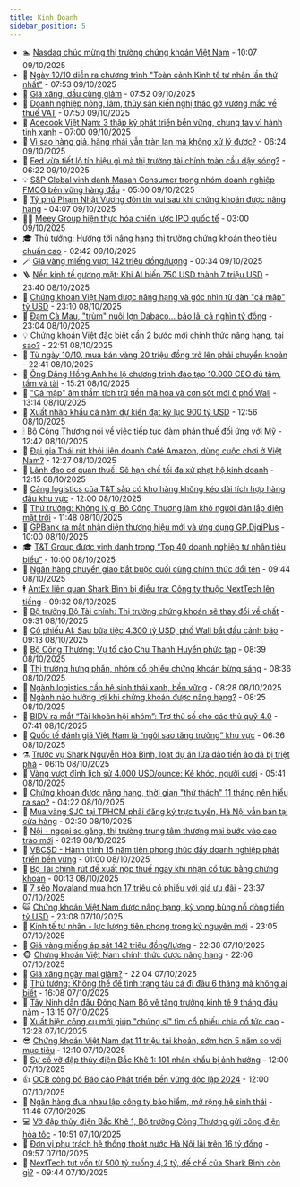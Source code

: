 ```yaml
---
title: Kinh Doanh
sidebar_position: 5
---
```


<!-- dantri-kinh-doanh:START -->
- 🏊 [Nasdaq chúc mừng thị trường chứng khoán Việt Nam](https://dantri.com.vn/kinh-doanh/nasdaq-chuc-mung-thi-truong-chung-khoan-viet-nam-20251009160514865.htm) - 10:07 09/10/2025
- 🦆 [Ngày 10/10 diễn ra chương trình &quot;Toàn cảnh Kinh tế tư nhân lần thứ nhất&quot;](https://dantri.com.vn/kinh-doanh/ngay-1010-dien-ra-chuong-trinh-toan-canh-kinh-te-tu-nhan-lan-thu-nhat-20251009113342284.htm) - 07:53 09/10/2025
- 🦄 [Giá xăng, dầu cùng giảm](https://dantri.com.vn/kinh-doanh/gia-xang-dau-cung-giam-20251009143254918.htm) - 07:52 09/10/2025
- 🌝 [Doanh nghiệp nông, lâm, thủy sản kiến nghị tháo gỡ vướng mắc về thuế VAT](https://dantri.com.vn/kinh-doanh/doanh-nghiep-nong-lam-thuy-san-kien-nghi-thao-go-vuong-mac-ve-thue-vat-20251009141833120.htm) - 07:50 09/10/2025
- 💃 [Acecook Việt Nam: 3 thập kỷ phát triển bền vững, chung tay vì hành tinh xanh](https://dantri.com.vn/kinh-doanh/acecook-viet-nam-3-thap-ky-phat-trien-ben-vung-chung-tay-vi-hanh-tinh-xanh-20251009115054258.htm) - 07:00 09/10/2025
- 🦏 [Vì sao hàng giả, hàng nhái vẫn tràn lan mà không xử lý được?](https://dantri.com.vn/kinh-doanh/vi-sao-hang-gia-hang-nhai-van-tran-lan-ma-khong-xu-ly-duoc-20251009131029386.htm) - 06:24 09/10/2025
- 🦩 [Fed vừa tiết lộ tín hiệu gì mà thị trường tài chính toàn cầu dậy sóng?](https://dantri.com.vn/kinh-doanh/fed-vua-tiet-lo-tin-hieu-gi-ma-thi-truong-tai-chinh-toan-cau-day-song-20251009131353797.htm) - 06:22 09/10/2025
- 💡 [S&amp;P Global vinh danh Masan Consumer trong nhóm doanh nghiệp FMCG bền vững hàng đầu](https://dantri.com.vn/kinh-doanh/sp-global-vinh-danh-masan-consumer-trong-nhom-doanh-nghiep-fmcg-ben-vung-hang-dau-20251009110228022.htm) - 05:00 09/10/2025
- 🌊 [Tỷ phú Phạm Nhật Vượng đón tin vui sau khi chứng khoán được nâng hạng](https://dantri.com.vn/kinh-doanh/ty-phu-pham-nhat-vuong-don-tin-vui-sau-khi-chung-khoan-duoc-nang-hang-20251009104835253.htm) - 04:07 09/10/2025
- 🧑‍💻 [Meey Group hiện thực hóa chiến lược IPO quốc tế](https://dantri.com.vn/kinh-doanh/meey-group-hien-thuc-hoa-chien-luoc-ipo-quoc-te-20251009093410180.htm) - 03:00 09/10/2025
- 🎓 [Thủ tướng: Hướng tới nâng hạng thị trường chứng khoán theo tiêu chuẩn cao](https://dantri.com.vn/kinh-doanh/thu-tuong-huong-toi-nang-hang-thi-truong-chung-khoan-theo-tieu-chuan-cao-20251009084639900.htm) - 02:42 09/10/2025
- 🪄 [Giá vàng miếng vượt 142 triệu đồng/lượng](https://dantri.com.vn/kinh-doanh/gia-vang-mieng-vuot-142-trieu-dongluong-20251009064854488.htm) - 00:34 09/10/2025
- 🪜 [Nền kinh tế gương mặt: Khi AI biến 750 USD thành 7 triệu USD](https://dantri.com.vn/kinh-doanh/nen-kinh-te-guong-mat-khi-ai-bien-750-usd-thanh-7-trieu-usd-20250819135332421.htm) - 23:40 08/10/2025
- 🦄 [Chứng khoán Việt Nam được nâng hạng và góc nhìn từ dàn &quot;cá mập&quot; tỷ USD](https://dantri.com.vn/kinh-doanh/chung-khoan-viet-nam-duoc-nang-hang-va-goc-nhin-tu-dan-ca-map-ty-usd-20251008144547518.htm) - 23:10 08/10/2025
- 💯 [Đạm Cà Mau, &quot;trùm&quot; nuôi lợn Dabaco... báo lãi cả nghìn tỷ đồng](https://dantri.com.vn/kinh-doanh/dam-ca-mau-trum-nuoi-lon-dabaco-bao-lai-ca-nghin-ty-dong-20251001133257390.htm) - 23:04 08/10/2025
- 💡 [Chứng khoán Việt đặc biệt cần 2 bước mới chính thức nâng hạng, tại sao?](https://dantri.com.vn/kinh-doanh/chung-khoan-viet-dac-biet-can-2-buoc-moi-chinh-thuc-nang-hang-tai-sao-20251008095827788.htm) - 22:51 08/10/2025
- 🧰 [Từ ngày 10/10, mua bán vàng 20 triệu đồng trở lên phải chuyển khoản](https://dantri.com.vn/kinh-doanh/tu-ngay-1010-mua-ban-vang-20-trieu-dong-tro-len-phai-chuyen-khoan-20251008141036261.htm) - 22:41 08/10/2025
- 🎊 [Ông Đặng Hồng Anh hé lộ chương trình đào tạo 10.000 CEO đủ tâm, tầm và tài](https://dantri.com.vn/kinh-doanh/ong-dang-hong-anh-he-lo-chuong-trinh-dao-tao-10000-ceo-du-tam-tam-va-tai-20251008200157907.htm) - 15:21 08/10/2025
- 🔭 [&quot;Cá mập&quot; âm thầm tích trữ tiền mã hóa và cơn sốt mới ở phố Wall](https://dantri.com.vn/kinh-doanh/ca-map-am-tham-tich-tru-tien-ma-hoa-va-con-sot-moi-o-pho-wall-20251008161536385.htm) - 13:14 08/10/2025
- 💼 [Xuất nhập khẩu cả năm dự kiến đạt kỷ lục 900 tỷ USD](https://dantri.com.vn/kinh-doanh/xuat-nhap-khau-ca-nam-du-kien-dat-ky-luc-900-ty-usd-20251008194157129.htm) - 12:56 08/10/2025
- 🕯 [Bộ Công Thương nói về việc tiếp tục đàm phán thuế đối ứng với Mỹ](https://dantri.com.vn/kinh-doanh/bo-cong-thuong-noi-ve-viec-tiep-tuc-dam-phan-thue-doi-ung-voi-my-20251008192631678.htm) - 12:42 08/10/2025
- 🫣 [Đại gia Thái rút khỏi liên doanh Café Amazon, dừng cuộc chơi ở Việt Nam?](https://dantri.com.vn/kinh-doanh/dai-gia-thai-rut-khoi-lien-doanh-cafe-amazon-dung-cuoc-choi-o-viet-nam-20251008190044706.htm) - 12:27 08/10/2025
- 🤠 [Lãnh đạo cơ quan thuế: Sẽ hạn chế tối đa xử phạt hộ kinh doanh](https://dantri.com.vn/kinh-doanh/lanh-dao-co-quan-thue-se-han-che-toi-da-xu-phat-ho-kinh-doanh-20251008185005192.htm) - 12:15 08/10/2025
- 🌈 [Cảng logistics của T&amp;T sắp có kho hàng không kéo dài tích hợp hàng đầu khu vực](https://dantri.com.vn/kinh-doanh/cang-logistics-cua-tt-sap-co-kho-hang-khong-keo-dai-tich-hop-hang-dau-khu-vuc-20251008165128986.htm) - 12:00 08/10/2025
- 🦅 [Thứ trưởng: Không lý gì Bộ Công Thương làm khó người dân lắp điện mặt trời](https://dantri.com.vn/kinh-doanh/thu-truong-khong-ly-gi-bo-cong-thuong-lam-kho-nguoi-dan-lap-dien-mat-troi-20251008171458761.htm) - 11:48 08/10/2025
- 🌁 [GPBank ra mắt nhận diện thương hiệu mới và ứng dụng GP.DigiPlus](https://dantri.com.vn/kinh-doanh/gpbank-ra-mat-nhan-dien-thuong-hieu-moi-va-ung-dung-gpdigiplus-20251008160407201.htm) - 10:00 08/10/2025
- 🎓 [T&amp;T Group được vinh danh trong “Top 40 doanh nghiệp tư nhân tiêu biểu”](https://dantri.com.vn/kinh-doanh/tt-group-duoc-vinh-danh-trong-top-40-doanh-nghiep-tu-nhan-tieu-bieu-20251008160021576.htm) - 10:00 08/10/2025
- 📝 [Ngân hàng chuyển giao bắt buộc cuối cùng chính thức đổi tên](https://dantri.com.vn/kinh-doanh/ngan-hang-chuyen-giao-bat-buoc-cuoi-cung-chinh-thuc-doi-ten-20251008154851127.htm) - 09:44 08/10/2025
- 🕴 [AntEx liên quan Shark Bình bị điều tra: Công ty thuộc NextTech lên tiếng](https://dantri.com.vn/kinh-doanh/antex-lien-quan-shark-binh-bi-dieu-tra-cong-ty-thuoc-nexttech-len-tieng-20251008155553106.htm) - 09:32 08/10/2025
- 🧰 [Bộ trưởng Bộ Tài chính: Thị trường chứng khoán sẽ thay đổi về chất](https://dantri.com.vn/kinh-doanh/bo-truong-bo-tai-chinh-thi-truong-chung-khoan-se-thay-doi-ve-chat-20251008160918215.htm) - 09:31 08/10/2025
- 🤖 [Cổ phiếu AI: Sau bữa tiệc 4.300 tỷ USD, phố Wall bắt đầu cảnh báo](https://dantri.com.vn/kinh-doanh/co-phieu-ai-sau-bua-tiec-4300-ty-usd-pho-wall-bat-dau-canh-bao-20251008145700336.htm) - 09:13 08/10/2025
- 🤠 [Bộ Công Thương: Vụ tố cáo Chu Thanh Huyền phức tạp](https://dantri.com.vn/kinh-doanh/bo-cong-thuong-vu-to-cao-chu-thanh-huyen-phuc-tap-20251008153314223.htm) - 08:39 08/10/2025
- 🌮 [Thị trường hưng phấn, nhóm cổ phiếu chứng khoán bừng sáng](https://dantri.com.vn/kinh-doanh/thi-truong-hung-phan-nhom-co-phieu-chung-khoan-bung-sang-20251008102635508.htm) - 08:36 08/10/2025
- 🦄 [Ngành logistics cần hệ sinh thái xanh, bền vững](https://dantri.com.vn/kinh-doanh/nganh-logistics-can-he-sinh-thai-xanh-ben-vung-20251008132354808.htm) - 08:28 08/10/2025
- 👺 [Ngành nào hưởng lợi khi chứng khoán được nâng hạng?](https://dantri.com.vn/kinh-doanh/nganh-nao-huong-loi-khi-chung-khoan-duoc-nang-hang-20251008135750615.htm) - 08:25 08/10/2025
- 🤗 [BIDV ra mắt “Tài khoản hội nhóm”: Trợ thủ số cho các thủ quỹ 4.0](https://dantri.com.vn/kinh-doanh/bidv-ra-mat-tai-khoan-hoi-nhom-tro-thu-so-cho-cac-thu-quy-40-20251008142323978.htm) - 07:41 08/10/2025
- 💪 [Quốc tế đánh giá Việt Nam là “ngôi sao tăng trưởng” khu vực](https://dantri.com.vn/kinh-doanh/quoc-te-danh-gia-viet-nam-la-ngoi-sao-tang-truong-khu-vuc-20251008124607174.htm) - 06:36 08/10/2025
- ⚗️ [Trước vụ Shark Nguyễn Hòa Bình, loạt dự án lừa đảo tiền ảo đã bị triệt phá](https://dantri.com.vn/kinh-doanh/truoc-vu-shark-nguyen-hoa-binh-loat-du-an-lua-dao-tien-ao-da-bi-triet-pha-20251007165505096.htm) - 06:15 08/10/2025
- 🧠 [Vàng vượt đỉnh lịch sử 4.000 USD/ounce: Kẻ khóc, người cười](https://dantri.com.vn/kinh-doanh/vang-vuot-dinh-lich-su-4000-usdounce-ke-khoc-nguoi-cuoi-20251008083649759.htm) - 05:41 08/10/2025
- 🗽 [Chứng khoán được nâng hạng, thời gian &quot;thử thách&quot; 11 tháng nên hiểu ra sao?](https://dantri.com.vn/kinh-doanh/chung-khoan-duoc-nang-hang-thoi-gian-thu-thach-11-thang-nen-hieu-ra-sao-20251008094846615.htm) - 04:22 08/10/2025
- 🫣 [Mua vàng SJC tại TPHCM phải đăng ký trực tuyến, Hà Nội vẫn bán tại cửa hàng](https://dantri.com.vn/kinh-doanh/mua-vang-sjc-tai-tphcm-phai-dang-ky-truc-tuyen-ha-noi-van-ban-tai-cua-hang-20251008011334753.htm) - 02:30 08/10/2025
- 🫣 [Nội - ngoại so găng, thị trường trung tâm thương mại bước vào cao trào mới](https://dantri.com.vn/kinh-doanh/noi-ngoai-so-gang-thi-truong-trung-tam-thuong-mai-buoc-vao-cao-trao-moi-20251007174441031.htm) - 02:19 08/10/2025
- 🫣 [VBCSD - Hành trình 15 năm tiên phong thúc đẩy doanh nghiệp phát triển bền vững](https://dantri.com.vn/kinh-doanh/vbcsd-hanh-trinh-15-nam-tien-phong-thuc-day-doanh-nghiep-phat-trien-ben-vung-20251006135713208.htm) - 01:00 08/10/2025
- 💂 [Bộ Tài chính rút đề xuất nộp thuế ngay khi nhận cổ tức bằng chứng khoán](https://dantri.com.vn/kinh-doanh/bo-tai-chinh-rut-de-xuat-nop-thue-ngay-khi-nhan-co-tuc-bang-chung-khoan-20251008012529639.htm) - 00:13 08/10/2025
- 💫 [7 sếp Novaland mua hơn 17 triệu cổ phiếu với giá ưu đãi](https://dantri.com.vn/kinh-doanh/7-sep-novaland-mua-hon-17-trieu-co-phieu-voi-gia-uu-dai-20251007215551657.htm) - 23:37 07/10/2025
- 😺 [Chứng khoán Việt Nam được nâng hạng, kỳ vọng bùng nổ dòng tiền tỷ USD](https://dantri.com.vn/kinh-doanh/chung-khoan-viet-nam-duoc-nang-hang-ky-vong-bung-no-dong-tien-ty-usd-20251008060455894.htm) - 23:08 07/10/2025
- 🦆 [Kinh tế tư nhân - lực lượng tiên phong trong kỷ nguyên mới](https://dantri.com.vn/kinh-doanh/kinh-te-tu-nhan-luc-luong-tien-phong-trong-ky-nguyen-moi-20251007065846848.htm) - 23:05 07/10/2025
- 👀 [Giá vàng miếng áp sát 142 triệu đồng/lượng](https://dantri.com.vn/kinh-doanh/gia-vang-mieng-ap-sat-142-trieu-dongluong-20251008004149257.htm) - 22:38 07/10/2025
- 🐵 [Chứng khoán Việt Nam chính thức được nâng hạng](https://dantri.com.vn/kinh-doanh/chung-khoan-viet-nam-chinh-thuc-duoc-nang-hang-20251008050427611.htm) - 22:06 07/10/2025
- 🤖 [Giá xăng ngày mai giảm?](https://dantri.com.vn/kinh-doanh/gia-xang-ngay-mai-giam-20251008005527584.htm) - 22:04 07/10/2025
- 💂 [Thủ tướng: Không thể để tình trạng tàu cá đi đâu 6 tháng mà không ai biết](https://dantri.com.vn/kinh-doanh/thu-tuong-khong-the-de-tinh-trang-tau-ca-di-dau-6-thang-ma-khong-ai-biet-20251007224541736.htm) - 16:08 07/10/2025
- 🦆 [Tây Ninh dẫn đầu Đông Nam Bộ về tăng trưởng kinh tế 9 tháng đầu năm](https://dantri.com.vn/kinh-doanh/tay-ninh-dan-dau-dong-nam-bo-ve-tang-truong-kinh-te-9-thang-dau-nam-20251007193257121.htm) - 13:15 07/10/2025
- 🦅 [Xuất hiện công cụ mới giúp &quot;chứng sĩ&quot; tìm cổ phiếu chia cổ tức cao](https://dantri.com.vn/kinh-doanh/xuat-hien-cong-cu-moi-giup-chung-si-tim-co-phieu-chia-co-tuc-cao-20251007190608560.htm) - 12:28 07/10/2025
- 😎 [Chứng khoán Việt Nam đạt 11 triệu tài khoản, sớm hơn 5 năm so với mục tiêu](https://dantri.com.vn/kinh-doanh/chung-khoan-viet-nam-dat-11-trieu-tai-khoan-som-hon-5-nam-so-voi-muc-tieu-20251007185220288.htm) - 12:10 07/10/2025
- 🐎 [Sự cố vỡ đập thủy điện Bắc Khê 1: 101 nhân khẩu bị ảnh hưởng](https://dantri.com.vn/kinh-doanh/su-co-vo-dap-thuy-dien-bac-khe-1-101-nhan-khau-bi-anh-huong-20251007184010893.htm) - 12:00 07/10/2025
- 👍 [OCB công bố Báo cáo Phát triển bền vững độc lập 2024](https://dantri.com.vn/kinh-doanh/ocb-cong-bo-bao-cao-phat-trien-ben-vung-doc-lap-2024-20251007143731899.htm) - 12:00 07/10/2025
- 🦒 [Ngân hàng đua nhau lập công ty bảo hiểm, mở rộng hệ sinh thái](https://dantri.com.vn/kinh-doanh/ngan-hang-dua-nhau-lap-cong-ty-bao-hiem-mo-rong-he-sinh-thai-20251007144917301.htm) - 11:46 07/10/2025
- 💻 [Vỡ đập thủy điện Bắc Khê 1, Bộ trưởng Công Thương gửi công điện hỏa tốc](https://dantri.com.vn/kinh-doanh/vo-dap-thuy-dien-bac-khe-1-bo-truong-cong-thuong-gui-cong-dien-hoa-toc-20251007171805552.htm) - 10:51 07/10/2025
- 👺 [Đơn vị phụ trách hệ thống thoát nước Hà Nội lãi trên 16 tỷ đồng](https://dantri.com.vn/kinh-doanh/don-vi-phu-trach-he-thong-thoat-nuoc-ha-noi-lai-tren-16-ty-dong-20251007161103202.htm) - 09:57 07/10/2025
- 🧐 [NextTech tụt vốn từ 500 tỷ xuống 4,2 tỷ, đế chế của Shark Bình còn gì?](https://dantri.com.vn/kinh-doanh/nexttech-tut-von-tu-500-ty-xuong-42-ty-de-che-cua-shark-binh-con-gi-20251007141741140.htm) - 09:44 07/10/2025<!-- dantri-kinh-doanh:END -->
